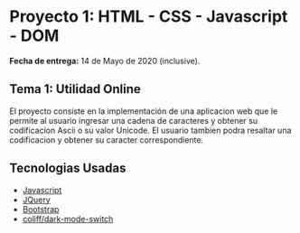 # Proyecto 1:  HTML - CSS - Javascript - DOM

**Fecha de entrega:** 14 de Mayo de 2020 (inclusive).

## **Tema 1: Utilidad Online**

El proyecto consiste en la implementación de una aplicacion web que le permite al usuario ingresar una cadena de caracteres y obtener su codificacion Ascii o su valor Unicode. El usuario tambien podra resaltar una codificacion y obtener su caracter correspondiente.

## **Tecnologias Usadas**
* [Javascript](https://www.javascript.com/)
* [JQuery](https://jquery.com/)
* [Bootstrap](https://getbootstrap.com/)
* [coliff/dark-mode-switch](https://github.com/coliff/dark-mode-switch)